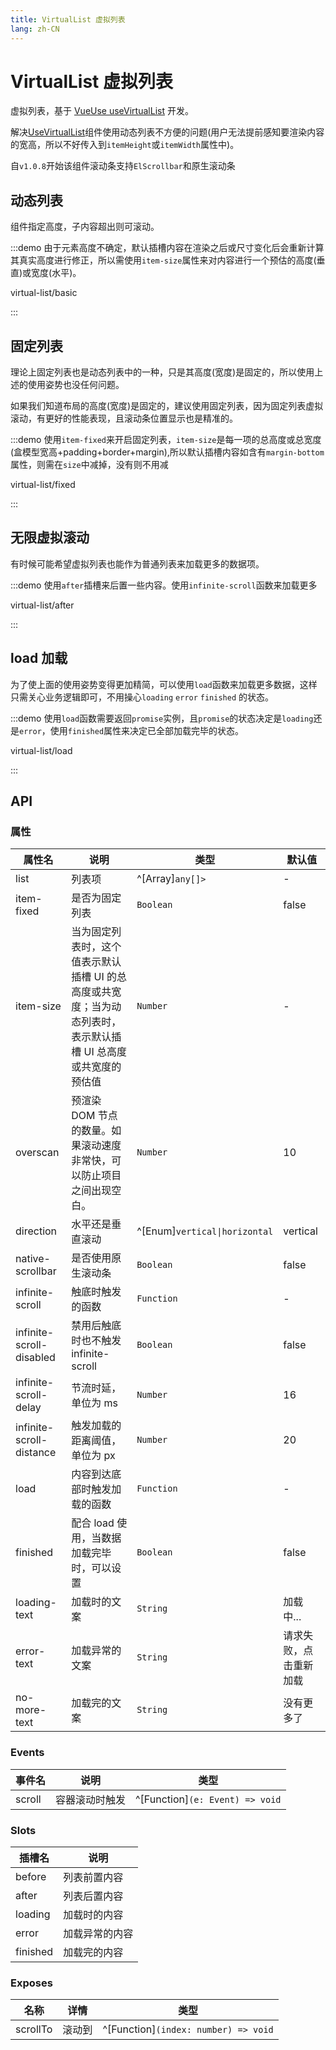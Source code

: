 ```yaml
---
title: VirtualList 虚拟列表
lang: zh-CN
---
```


# VirtualList 虚拟列表

虚拟列表，基于 [VueUse useVirtualList](https://vueuse.org/core/useVirtualList/) 开发。

解决[UseVirtualList](https://vueuse.org/core/useVirtualList/#component-usage)组件使用动态列表不方便的问题(用户无法提前感知要渲染内容的宽高，所以不好传入到`itemHeight`或`itemWidth`属性中)。

自`v1.0.8`开始该组件滚动条支持`ElScrollbar`和原生滚动条

## 动态列表

组件指定高度，子内容超出则可滚动。

:::demo 由于元素高度不确定，默认插槽内容在渲染之后或尺寸变化后会重新计算其真实高度进行修正，所以需使用`item-size`属性来对内容进行一个预估的高度(垂直)或宽度(水平)。

virtual-list/basic

:::

## 固定列表

理论上固定列表也是动态列表中的一种，只是其高度(宽度)是固定的，所以使用上述的使用姿势也没任何问题。

如果我们知道布局的高度(宽度)是固定的，建议使用固定列表，因为固定列表虚拟滚动，有更好的性能表现，且滚动条位置显示也是精准的。

:::demo 使用`item-fixed`来开启固定列表，`item-size`是每一项的总高度或总宽度(盒模型宽高+padding+border+margin),所以默认插槽内容如含有`margin-bottom`属性，则需在`size`中减掉，没有则不用减

virtual-list/fixed

:::

## 无限虚拟滚动

有时候可能希望虚拟列表也能作为普通列表来加载更多的数据项。

:::demo 使用`after`插槽来后置一些内容。使用`infinite-scroll`函数来加载更多

virtual-list/after

:::

## load 加载

为了使上面的使用姿势变得更加精简，可以使用`load`函数来加载更多数据，这样只需关心业务逻辑即可，不用操心`loading` `error` `finished` 的状态。

:::demo 使用`load`函数需要返回`promise`实例，且`promise`的状态决定是`loading`还是`error`，使用`finished`属性来决定已全部加载完毕的状态。

virtual-list/load

:::

## API

### 属性

| 属性名                   | 说明                                                                                                           | 类型                          | 默认值                 |
| ------------------------ | -------------------------------------------------------------------------------------------------------------- | ----------------------------- | ---------------------- |
| list                     | 列表项                                                                                                         | ^[Array]`any[]>`              | -                      |
| item-fixed               | 是否为固定列表                                                                                                 | `Boolean`                     | false                  |
| item-size                | 当为固定列表时，这个值表示默认插槽 UI 的总高度或共宽度；当为动态列表时，表示默认插槽 UI 总高度或共宽度的预估值 | `Number`                      | -                      |
| overscan                 | 预渲染 DOM 节点的数量。如果滚动速度非常快，可以防止项目之间出现空白。                                          | `Number`                      | 10                     |
| direction                | 水平还是垂直滚动                                                                                               | ^[Enum]`vertical\|horizontal` | vertical               |
| native-scrollbar         | 是否使用原生滚动条                                                                                             | `Boolean`                     | false                  |
| infinite-scroll          | 触底时触发的函数                                                                                               | `Function`                    | -                      |
| infinite-scroll-disabled | 禁用后触底时也不触发 infinite-scroll                                                                           | `Boolean`                     | false                  |
| infinite-scroll-delay    | 节流时延，单位为 ms                                                                                            | `Number`                      | 16                     |
| infinite-scroll-distance | 触发加载的距离阈值，单位为 px                                                                                  | `Number`                      | 20                     |
| load                     | 内容到达底部时触发加载的函数                                                                                   | `Function`                    | -                      |
| finished                 | 配合 load 使用，当数据加载完毕时，可以设置                                                                     | `Boolean`                     | false                  |
| loading-text             | 加载时的文案                                                                                                   | `String`                      | 加载中...              |
| error-text               | 加载异常的文案                                                                                                 | `String`                      | 请求失败，点击重新加载 |
| no-more-text             | 加载完的文案                                                                                                   | `String`                      | 没有更多了             |

### Events

| 事件名 | 说明           | 类型                            |
| ------ | -------------- | ------------------------------- |
| scroll | 容器滚动时触发 | ^[Function]`(e: Event) => void` |

### Slots

| 插槽名   | 说明           |
| -------- | -------------- |
| before   | 列表前置内容   |
| after    | 列表后置内容   |
| loading  | 加载时的内容   |
| error    | 加载异常的内容 |
| finished | 加载完的内容   |

### Exposes

| 名称     | 详情   | 类型                                 |
| -------- | ------ | ------------------------------------ |
| scrollTo | 滚动到 | ^[Function]`(index: number) => void` |
